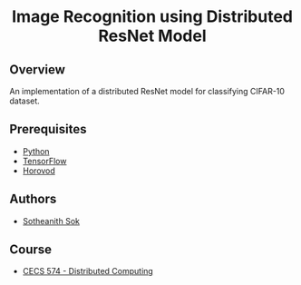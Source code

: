 <h1 align="center" style="border: none">Image Recognition using Distributed ResNet Model</h1>

## Overview
An implementation of a distributed ResNet model for classifying CIFAR-10 dataset.   

## Prerequisites
 - [Python](https://www.python.org/)
 - [TensorFlow](https://www.tensorflow.org/)
 - [Horovod](https://github.com/horovod/horovod)

## Authors
 - [Sotheanith Sok](https://github.com/sotheanith "Sotheanith Sok")

## Course
 - [CECS 574 - Distributed Computing](http://catalog.csulb.edu/preview_course_nopop.php?catoid=5&coid=40048)
